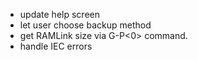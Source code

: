 - update help screen
- let user choose backup method
- get RAMLink size via G-P<0> command. 
- handle IEC errors
